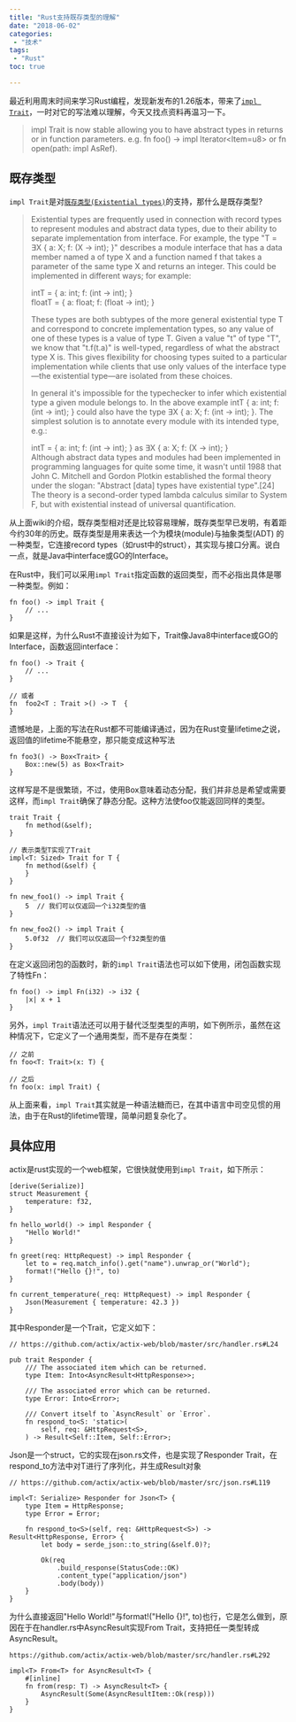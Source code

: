 ```yaml
---
title: "Rust支持既存类型的理解"
date: "2018-06-02"
categories:
 - "技术"
tags:
 - "Rust"
toc: true

---
```


最近利用周末时间来学习Rust编程，发现新发布的1.26版本，带来了[`impl Trait`](https://github.com/rust-lang/rust/pull/49255)，一时对它的写法难以理解，今天又找点资料再温习一下。

> impl Trait is now stable allowing you to have abstract types in returns or in function parameters. e.g. fn foo() -> impl Iterator<Item=u8> or fn open(path: impl AsRef<Path>).

<!--more-->

## 既存类型

`impl Trait`是对[`既存类型(Existential types)`](https://en.wikipedia.org/wiki/Type_system#Existential_types)的支持，那什么是既存类型?

> Existential types are frequently used in connection with record types to represent modules and abstract data types, due to their ability to separate implementation from interface. For example, the type "T = ∃X { a: X; f: (X → int); }" describes a module interface that has a data member named a of type X and a function named f that takes a parameter of the same type X and returns an integer. This could be implemented in different ways; for example:
> 
> intT = { a: int; f: (int → int); }   
> floatT = { a: float; f: (float → int); } 
> 
> These types are both subtypes of the more general existential type T and correspond to concrete implementation types, so any value of one of these types is a value of type T. Given a value "t" of type "T", we know that "t.f(t.a)" is well-typed, regardless of what the abstract type X is. This gives flexibility for choosing types suited to a particular implementation while clients that use only values of the interface type—the existential type—are isolated from these choices.
> 
> In general it's impossible for the typechecker to infer which existential type a given module belongs to. In the above example intT { a: int; f: (int → int); } could also have the type ∃X { a: X; f: (int → int); }. The simplest solution is to annotate every module with its intended type, e.g.:
> 
> intT = { a: int; f: (int → int); } as ∃X { a: X; f: (X → int); }  
> Although abstract data types and modules had been implemented in programming languages for quite some time, it wasn't until 1988 that John C. Mitchell and Gordon Plotkin established the formal theory under the slogan: "Abstract [data] types have existential type".[24] The theory is a second-order typed lambda calculus similar to System F, but with existential instead of universal quantification.


从上面wiki的介绍，既存类型相对还是比较容易理解，既存类型早已发明，有着距今约30年的历史。既存类型是用来表达一个为模块(module)与抽象类型(ADT) 的一种类型，它连接record types（如rust中的struct），其实现与接口分离。说白一点，就是Java中interface或GO的Interface。

在Rust中，我们可以采用`impl Trait`指定函数的返回类型，而不必指出具体是哪一种类型。例如：

```
fn foo() -> impl Trait {
    // ...
}
```

如果是这样，为什么Rust不直接设计为如下，Trait像Java8中interface或GO的Interface，函数返回interface：

```
fn foo() -> Trait {
    // ...
}

// 或者
fn  foo2<T : Trait >() -> T  {
}
```

遗憾地是，上面的写法在Rust都不可能编译通过，因为在Rust变量lifetime之说，返回值的lifetime不能悬空，那只能变成这种写法

```
fn foo3() -> Box<Trait> {
    Box::new(5) as Box<Trait>
}
```

这样写是不是很繁琐，不过，使用Box<Trait>意味着动态分配，我们并非总是希望或需要这样，而`impl Trait`确保了静态分配。这种方法使foo仅能返回同样的类型。

```
trait Trait {
    fn method(&self);
}

// 表示类型T实现了Trait
impl<T: Sized> Trait for T {
    fn method(&self) {    
    }
}

fn new_foo1() -> impl Trait {
    5  // 我们可以仅返回一个i32类型的值
}

fn new_foo2() -> impl Trait {
    5.0f32  // 我们可以仅返回一个f32类型的值
}
```

在定义返回闭包的函数时，新的`impl Trait`语法也可以如下使用，闭包函数实现了特性Fn：

```
fn foo() -> impl Fn(i32) -> i32 {
    |x| x + 1
}
```

另外，`impl Trait`语法还可以用于替代泛型类型的声明，如下例所示，虽然在这种情况下，它定义了一个通用类型，而不是存在类型：

```
// 之前
fn foo<T: Trait>(x: T) {

// 之后
fn foo(x: impl Trait) {
```

从上面来看，`impl Trait`其实就是一种语法糖而已，在其中语言中司空见惯的用法，由于在Rust的lifetime管理，简单问题复杂化了。


## 具体应用

actix是rust实现的一个web框架，它很快就使用到`impl Trait`，如下所示：

```
[derive(Serialize)]
struct Measurement {
    temperature: f32,
}

fn hello_world() -> impl Responder {
    "Hello World!"
}

fn greet(req: HttpRequest) -> impl Responder {
    let to = req.match_info().get("name").unwrap_or("World");
    format!("Hello {}!", to)
}

fn current_temperature(_req: HttpRequest) -> impl Responder {
    Json(Measurement { temperature: 42.3 })
}
```

其中Responder是一个Trait，它定义如下：

```
// https://github.com/actix/actix-web/blob/master/src/handler.rs#L24

pub trait Responder {
    /// The associated item which can be returned.
    type Item: Into<AsyncResult<HttpResponse>>;

    /// The associated error which can be returned.
    type Error: Into<Error>;

    /// Convert itself to `AsyncResult` or `Error`.
    fn respond_to<S: 'static>(
        self, req: &HttpRequest<S>,
    ) -> Result<Self::Item, Self::Error>;

```

Json是一个struct，它的实现在json.rs文件，也是实现了Responder Trait，在respond_to方法中对T进行了序列化，并生成Result对象

```
// https://github.com/actix/actix-web/blob/master/src/json.rs#L119

impl<T: Serialize> Responder for Json<T> {
    type Item = HttpResponse;
    type Error = Error;

    fn respond_to<S>(self, req: &HttpRequest<S>) -> Result<HttpResponse, Error> {
        let body = serde_json::to_string(&self.0)?;

        Ok(req
            .build_response(StatusCode::OK)
            .content_type("application/json")
            .body(body))
    }
}
```

为什么直接返回"Hello World!"与format!("Hello {}!", to)也行，它是怎么做到，原因在于在handler.rs中AsyncResult实现From Trait，支持把任一类型转成AsyncResult。

```
https://github.com/actix/actix-web/blob/master/src/handler.rs#L292

impl<T> From<T> for AsyncResult<T> {
    #[inline]
    fn from(resp: T) -> AsyncResult<T> {
        AsyncResult(Some(AsyncResultItem::Ok(resp)))
    }
}

```